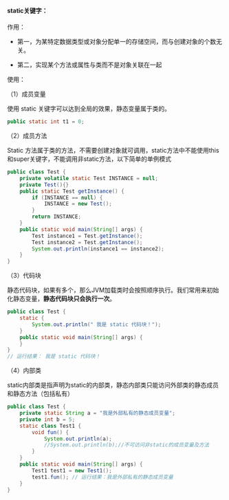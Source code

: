 #### static关键字：

作用：

* 第一，为某特定数据类型或对象分配单一的存储空间，而与创建对象的个数无关。

* 第二，实现某个方法或属性与类而不是对象关联在一起

使用：

（1）成员变量

使用 static 关键字可以达到全局的效果，静态变量属于类的。

```java
public static int t1 = 0;
```

（2）成员方法

Static 方法属于类的方法，不需要创建对象就可调用，static方法中不能使用this和super关键字，不能调用非static方法，以下简单的单例模式

```java
public class Test {
    private volatile static Test INSTANCE = null;
    private Test(){}
    public static Test getInstance() {
        if (INSTANCE == null) {
            INSTANCE = new Test();
        }
        return INSTANCE;
    }
    public static void main(String[] args) {
        Test instance1 = Test.getInstance();
        Test instance2 = Test.getInstance();
        System.out.println(instance1 == instance2);
    }
}
```

（3）代码块

静态代码块，如果有多个，那么JVM加载类时会按照顺序执行。我们常用来初始化静态变量，**静态代码块只会执行一次**。

```java
public class Test {
    static {
        System.out.println(" 我是 static 代码块！");
    }
    public static void main(String[] args) {
    }
}
// 运行结果： 我是 static 代码块！
```

（4）内部类

static内部类是指声明为static的内部类，静态内部类只能访问外部类的静态成员和静态方法（包括私有）

```java
public class Test {
    private static String a = "我是外部私有的静态成员变量";
    private int b = 5;
    static class Test1 {
        void fun() {
            System.out.println(a);
            //System.out.println(b);//不可访问非static的成员变量及方法
        }
    }
    public static void main(String[] args) {
        Test1 test1 = new Test1();
        test1.fun(); // 运行结果：我是外部私有的静态成员变量
    }
}
```


